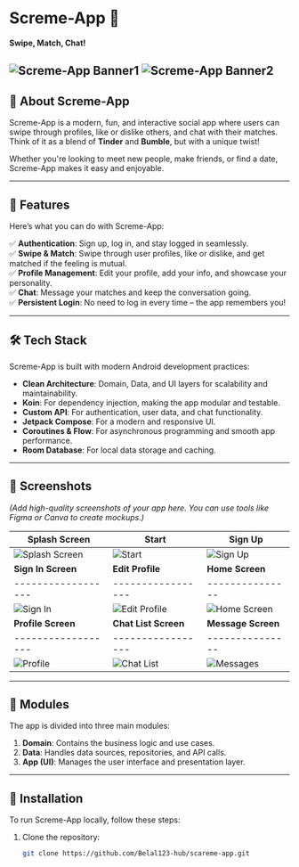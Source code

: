 # Screme-App 💌  
**Swipe, Match, Chat!**  

![Screme-App Banner1](https://github.com/user-attachments/assets/058d4364-64d8-4fe5-a738-ef17a4d7ee9b)  ![Screme-App Banner2](https://github.com/user-attachments/assets/e42de3e6-a5e7-4ff8-a9ce-f2883088bbfb)
---

## 📱 About Screme-App  
Screme-App is a modern, fun, and interactive social app where users can swipe through profiles, like or dislike others, and chat with their matches. Think of it as a blend of **Tinder** and **Bumble**, but with a unique twist!  

Whether you're looking to meet new people, make friends, or find a date, Screme-App makes it easy and enjoyable.  

---

## 🚀 Features  
Here’s what you can do with Screme-App:  

✅ **Authentication**: Sign up, log in, and stay logged in seamlessly.  
✅ **Swipe & Match**: Swipe through user profiles, like or dislike, and get matched if the feeling is mutual.  
✅ **Profile Management**: Edit your profile, add your info, and showcase your personality.  
✅ **Chat**: Message your matches and keep the conversation going.  
✅ **Persistent Login**: No need to log in every time – the app remembers you!  

---

## 🛠️ Tech Stack  
Screme-App is built with modern Android development practices:  

- **Clean Architecture**: Domain, Data, and UI layers for scalability and maintainability.  
- **Koin**: For dependency injection, making the app modular and testable.  
- **Custom API**: For authentication, user data, and chat functionality.  
- **Jetpack Compose**: For a modern and responsive UI.  
- **Coroutines & Flow**: For asynchronous programming and smooth app performance.  
- **Room Database**: For local data storage and caching.  
---

## 📸 Screenshots  
*(Add high-quality screenshots of your app here. You can use tools like Figma or Canva to create mockups.)*  

| **Splash Screen** | **Start** | **Sign Up** |        
|------------------|-----------------|---------------|  
| ![Splash Screen](https://github.com/user-attachments/assets/703186b5-c4b6-460a-bded-8fb7f3dd8155) | ![Start](https://github.com/user-attachments/assets/e8ed9ebd-6b67-4cff-9ded-1d39e17fff91) | ![Sign Up](https://github.com/user-attachments/assets/bc19587f-9462-4a6a-811e-502116c1a8d9) |
| **Sign In Screen** | **Edit Profile** | **Home Screen** |        
|------------------|-----------------|---------------|  
![Sign In](https://github.com/user-attachments/assets/c2327da5-da75-486a-a036-83d024b1a38f) | ![Edit Profile](https://github.com/user-attachments/assets/6cdf9a9b-65e7-4f49-940c-6ca9499f7908) | ![Home Screen](https://github.com/user-attachments/assets/0f88817f-8a4d-4600-982d-f3b0c1477170) |  
| **Profile Screen** | **Chat List Screen** | **Message Screen** |        
|------------------|-----------------|---------------|  
![Profile](https://github.com/user-attachments/assets/813645b6-02a7-4731-be84-49ed9cd90b4f) | ![Chat List](https://github.com/user-attachments/assets/2ce429ea-b9d0-483a-a00a-dedfb4a7597f) | ![Messages](https://github.com/user-attachments/assets/ffc92897-f9b6-413b-87e8-e5ea6c2d8453)


---

## 🧩 Modules  
The app is divided into three main modules:  

1. **Domain**: Contains the business logic and use cases.  
2. **Data**: Handles data sources, repositories, and API calls.  
3. **App (UI)**: Manages the user interface and presentation layer.  

---

## 🔧 Installation  
To run Screme-App locally, follow these steps:  

1. Clone the repository:  
   ```bash  
   git clone https://github.com/Belal123-hub/scareme-app.git  
